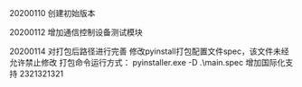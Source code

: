 20200110 
创建初始版本

20200112 
增加通信控制设备测试模块

20200114 
对打包后路径进行完善
修改pyinstall打包配置文件spec，该文件未经允许禁止修改
打包命令运行方式： pyinstaller.exe -D .\main.spec
增加国际化支持
2321321321